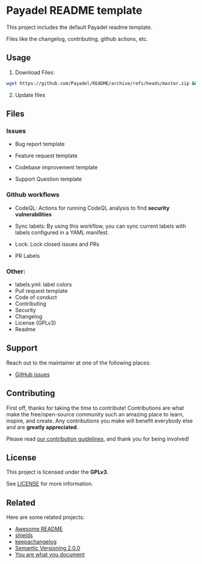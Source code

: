 # Payadel README template

This project includes the default Payadel readme template.

Files like the changelog, contributing, github actions, etc.

## Usage

1. Download Files:

```bash
wget https://github.com/Payadel/README/archive/refs/heads/master.zip && unzip master.zip README-master/template/* && (cp -frv README-master/template/{.,}* . || true) && rm -r README-master; rm master.zip
```

2. Update files

## Files

### Issues

- Bug report template

- Feature request template

- Codebase improvement template

- Support Question template

### Github workflows

- CodeQL: Actions for running CodeQL analysis to find **security vulnerabilities**

- Sync labels: By using this workflow, you can sync current labels with labels configured in a YAML manifest.

- Lock: Lock closed issues and PRs

- PR Labels

### Other:

- labels.yml: label colors
- Pull request template
- Code of conduct
- Contributing
- Security
- Changelog
- License (GPLv3)
- Readme

## Support

Reach out to the maintainer at one of the following places:

- [GitHub issues](https://github.com/Payadel/Readme/issues/new?assignees=&labels=question&template=04_SUPPORT_QUESTION.md&title=support%3A+)


## Contributing

First off, thanks for taking the time to contribute! Contributions are what make the free/open-source community such an amazing place to learn, inspire, and create. Any contributions you make will benefit everybody else and are **greatly appreciated**.

Please read [our contribution guidelines](docs/CONTRIBUTING.md), and thank you for being involved!

## License

This project is licensed under the **GPLv3**.

See [LICENSE](LICENSE) for more information.

## Related

Here are some related projects:

- [Awesome README](https://github.com/matiassingers/awesome-readme)
- [shields](https://shields.io/)
- [keepachangelog](https://keepachangelog.com/en/1.0.0/)
- [Semantic Versioning 2.0.0](https://semver.org/)
- [You are what you document](https://www.ybrikman.com/writing/2014/05/05/you-are-what-you-document/)
